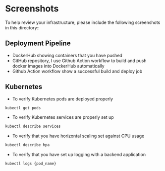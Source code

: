 # Screenshots
To help review your infrastructure, please include the following screenshots in this directory::

## Deployment Pipeline
* DockerHub showing containers that you have pushed
* GitHub repository, I use Github Action workflow to build and push docker images into DockerHub automatically
* Github Action workflow show a successful build and deploy job

## Kubernetes
* To verify Kubernetes pods are deployed properly
```bash
kubectl get pods
```
* To verify Kubernetes services are properly set up
```bash
kubectl describe services
```
* To verify that you have horizontal scaling set against CPU usage
```bash
kubectl describe hpa
```
* To verify that you have set up logging with a backend application
```bash
kubectl logs {pod_name}
```
